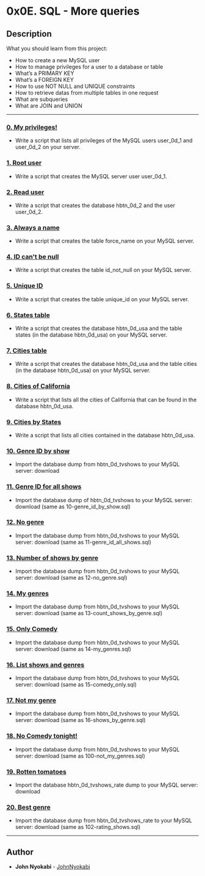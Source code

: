 # 0x0E. SQL - More queries 

## Description
What you should learn from this project:

* How to create a new MySQL user
* How to manage privileges for a user to a database or table
* What’s a PRIMARY KEY
* What’s a FOREIGN KEY
* How to use NOT NULL and UNIQUE constraints
* How to retrieve datas from multiple tables in one request
* What are subqueries
* What are JOIN and UNION

---

### [0. My privileges!](./0-privileges.sql)
* Write a script that lists all privileges of the MySQL users user_0d_1 and user_0d_2 on your server.


### [1. Root user](./1-create_user.sql)
* Write a script that creates the MySQL server user user_0d_1. 


### [2. Read user](./2-create_read_user.sql)
* Write a script that creates the database hbtn_0d_2 and the user user_0d_2. 


### [3. Always a name](./3-force_name.sql)
* Write a script that creates the table force_name on your MySQL server.


### [4. ID can't be null](./4-never_empty.sql)
* Write a script that creates the table id_not_null on your MySQL server.


### [5. Unique ID](./5-unique_id.sql)
* Write a script that creates the table unique_id on your MySQL server.


### [6. States table](./6-states.sql)
* Write a script that creates the database hbtn_0d_usa and the table states (in the database hbtn_0d_usa) on your MySQL server.


### [7. Cities table](./7-cities.sql)
* Write a script that creates the database hbtn_0d_usa and the table cities (in the database hbtn_0d_usa) on your MySQL server.


### [8. Cities of California](./8-cities_of_california_subquery.sql)
* Write a script that lists all the cities of California that can be found in the database hbtn_0d_usa.


### [9. Cities by States](./9-cities_by_state_join.sql)
* Write a script that lists all cities contained in the database hbtn_0d_usa.


### [10. Genre ID by show](./10-genre_id_by_show.sql)
* Import the database dump from hbtn_0d_tvshows to your MySQL server: download


### [11. Genre ID for all shows](./11-genre_id_all_shows.sql)
* Import the database dump of hbtn_0d_tvshows to your MySQL server: download (same as 10-genre_id_by_show.sql)


### [12. No genre](./12-no_genre.sql)
* Import the database dump from hbtn_0d_tvshows to your MySQL server: download (same as 11-genre_id_all_shows.sql)


### [13. Number of shows by genre](./13-count_shows_by_genre.sql)
* Import the database dump from hbtn_0d_tvshows to your MySQL server: download (same as 12-no_genre.sql)


### [14. My genres](./14-my_genres.sql)
* Import the database dump from hbtn_0d_tvshows to your MySQL server: download (same as 13-count_shows_by_genre.sql)


### [15. Only Comedy](./15-comedy_only.sql)
* Import the database dump from hbtn_0d_tvshows to your MySQL server: download (same as 14-my_genres.sql)


### [16. List shows and genres](./16-shows_by_genre.sql)
* Import the database dump from hbtn_0d_tvshows to your MySQL server: download (same as 15-comedy_only.sql)


### [17. Not my genre](./100-not_my_genres.sql)
* Import the database dump from hbtn_0d_tvshows to your MySQL server: download (same as 16-shows_by_genre.sql)


### [18. No Comedy tonight!](./101-not_a_comedy.sql)
* Import the database dump from hbtn_0d_tvshows to your MySQL server: download (same as 100-not_my_genres.sql)


### [19. Rotten tomatoes](./102-rating_shows.sql)
* Import the database hbtn_0d_tvshows_rate dump to your MySQL server: download


### [20. Best genre](./103-rating_genres.sql)
* Import the database dump from hbtn_0d_tvshows_rate to your MySQL server: download (same as 102-rating_shows.sql)


---

## Author
* **John Nyokabi** - [JohnNyokabi](https://github.com/JohnNyokabi)
